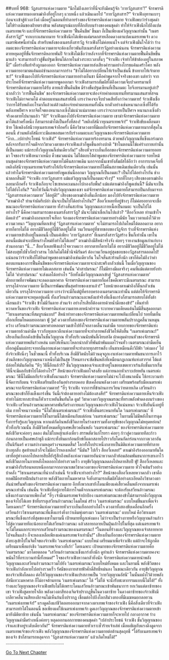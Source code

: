 ##บทที่ 968: วัฏสงสารแห่งความตาย
“นึกไม่ถึงเลยว่าที่นี่จะยังมีคนรู้จัก ‘กายวัฏสงสาร’!”
จักรพรรดิแห่งความตายมองตาเฒ่าอิงที่อยู่ไกลๆ แวบหนึ่ง แล้วเมินเฉยไป
“กายวัฏสงสาร?”
จ้าวเฟิงอุทานเบาๆ ก่อนจะเข้าสู่ห้วงภวังค์
เมื่อครู่ในตอนที่ทำลายร่างของจักรพรรดิแห่งความตาย จ้าวเฟิงพบว่าร่างชุดดำไม่ใช่ร่างเดิมของฝ่ายตรงข้าม
พลังสมบูรณ์แบบที่ลึกลับบนร่างของคนชุดดำ ทำให้จ้าวเฟิงนึกไปถึงแปดเนตรเทพเจ้า
และที่จักรพรรดิแห่งความตาย ‘ฟื้นคืนชีพ’ ขึ้นมา ก็เป็นเพียงแค่วิญญาณเท่านั้น
“เนตรสังสารวัฏ!”
จากเบาะแสมากมาย จ้าวเฟิงนึกได้เพียงแค่มรดกสายเลือดดวงตาแปดเนตรเทพเจ้า ดวงเนตรพิเศษนี้เท่านั้น
สำหรับพลังของเนตรสังสารวัฏ จ้าวเฟิงก็ไม่ค่อยแน่ใจ
แต่จ้าวเฟิงมั่นใจได้ว่า ร่างอมตะของจักรพรรดิแห่งความตายจะต้องเกี่ยวพันกับเนตรสังสารวัฏอย่างแน่นอน
จักรพรรดิแห่งความตายหยุดอยู่ที่ขั้นจักรพรรดิหลายพันปี จ้าวเฟิงไม่เชื่อว่าหลังจากที่จักรพรรดิแห่งความตายฟื้นคืนชีพขึ้นมาแล้ว จะสามารถก้าวสู่ขั้นปฐมเซียนได้ภายในช่วงระยะเวลาสั้นๆ
“จ้าวเฟิง เจ้าทำให้ข้าต้องอยู่ในสภาพนี้!”
เมื่อร่างที่แท้จริงถูกมองออก จักรพรรดิแห่งความตายส่งเสียงคำรามอย่างโกรธแค้นเศร้าโศก
พลังความตายอาฆาตแค้นแผ่ซ่านออกมาจากร่าง
“ข้าไม่ได้อยากเปลี่ยนให้เจ้าเป็นเช่นนี้ ข้าอยากให้เจ้าตายซะ!”
จ้าวเฟิงมองไปยังจักรพรรดิแห่งความตายอย่างเย็นชา นี่คือคำพูดจากใจจริงของเขา
แต่ทว่า จากประโยคที่จักรพรรดิแห่งความตายพูดออกมา จ้าวเฟิงสามารถสัมผัสได้ถึงความเจ็บปวดทรมานที่จักรพรรดิแห่งความตายได้รับ
ตายแล้วฟื้นคืนชีพ มีร่างขั้นปฐมเซียนที่เป็นอมตะ ไยจึงทรมานอยู่เล่า?
น่ากลัวว่า ‘การฟื้นคืนชีพ’ ของจักรพรรดิแห่งความตายจะต้องจ่ายค่าตอบแทนที่ทรมานแสนสาหัสจนจ้าวเฟิงไม่อาจคาดได้
ค่าตอบแทนแสนสาหัสนี้ เกรงว่าคงจะเจ็บปวดเสียยิ่งกว่าความตาย!
จ้าวเฟิงเชื่อว่าการได้รับพลังอะไรมาก็แล้วแต่ล้วนต้องจ่ายค่าตอบแทนทั้งนั้น
ยกตัวอย่างเช่นหนานกงเซิ่งที่ได้รับพลังเทพปีศาจ หากจิตใจของหนานกงเซิ่งไม่แน่วแน่มากพอ เกรงว่าจะกลายเป็นปีศาจ หนานกงเซิ่งตัวจริงคงตายไปนานแล้ว
“หึ!”
จ้าวเฟิงมองไปยังจักรพรรดิแห่งความตาย
เขาฆ่าจักรพรรดิแห่งความตายมาได้แล้วครั้งหนึ่ง ก็สามารถฆ่าได้เป็นครั้งที่สอง!
“เพลิงอัสนีวายุเนตรเทพเจ้า!”
จ้าวเฟิงขับเคลื่อนตาซ้าย ใช้เพลิงอัสนีวายุเนตรเทพเจ้าอีกครั้ง
นี่คือวิชาดวงตาที่มีผลกับจักรพรรดิแห่งความตายมากที่สุดในตอนนี้
ส่วนพลังอัสนีเทวะมีผลพอสมควรกับร่างอมตะและวิญญาณของจักรพรรดิแห่งความตาย
“อ๊าก...เปล่าประโยชน์ จ้าวเฟิง!”
จักรพรรดิแห่งความตายร้องทรมาน ด้วยพลังวิญญาณที่แข็งแกร่งมาก หลังจากรับการโจมตีจากวิชาดวงตาของจ้าวเฟิงแล้วก็พูดขึ้นอย่างปกติ
“ข้าในตอนนี้ใช่แค่ร่างกายเท่านั้นที่เป็นอมตะ แม้กระทั่งวิญญาณก็เช่นเดียวกัน!”
เสียงหัวเราะเย็นเยือกของจักรพรรดิแห่งความตายลอยมา
ใจของจ้าวเฟิงหนาวเหน็บ คิ้วขมวดแน่น ไม่ได้ตอบโต้คำพูดของจักรพรรดิแห่งความตาย
รอยไหม้บนชุดดำของจักรพรรดิแห่งความตายไม่คืนสภาพเดิม
นอกจากนั้นเขายังสัมผัสได้อีกว่า อาการบาดเจ็บที่เพลิงอัสนีวายุเนตรเทพเจ้าสร้างให้กับจักรพรรดิแห่งความตายก็ไม่คืนสภาพเดิมเช่นเดียวกัน
เช่นนั้นแล้วทำไมจักรพรรดิแห่งความตายยังพูดเช่นนี้ออกมา
วิญญาณก็เป็นอมตะ?
เป็นไปได้อย่างไรกัน ช่างน่าตลกสิ้นดี!
“จ้าวเฟิง กายวัฏสงสาร แม้แต่วิญญาณก็เป็นอมตะจริงๆ!”
จากที่ไกลๆ เสียงของตาเฒ่าอิงลอยมาอีกครั้ง
จ้าวเฟิงเกือบจะโซเซหกคะเมนลงไปกองกับพื้น!
แม้แต่ตาเฒ่าอิงก็พูดเช่นนี้?
นี่มันจะเป็นไปได้ยังไงกัน?
“ต่อให้วันนี้เจ้าดับวิญญาณของเขา แต่จักรพรรดิแห่งความตายก็สามารถปีนกลับมาจาก ‘วัฏสงสารแห่งความตาย’ ได้อยู่ดี!”
เสียงของตาเฒ่าอิงสั่นเล็กน้อย มองไปยังจักรพรรดิแห่งความตาย
“ตาเฒ่าอิง? ท่านจำผิดรึเปล่า มันจะเป็นไปได้อย่างไรกัน?”
สืออวี่เหลยที่อยู่ข้างๆ ก็ไม่ค่อยอยากจะเชื่อ ขณะมองจักรพรรดิแห่งความตาย ทั้งร่างสั่นสะท้าน
วิญญาณและกายเนื้อเป็นอมตะ จะเป็นไปได้อย่างไร?
นี่คือความสามารถของเนตรสังสารวัฏ? มันจะไม่น่าเชื่อเกินไปแล้ว?
“สืออวี่เหลย ท่านเข้าใจผิดแล้ว!”
ตาเฒ่าอิงถอนหายใจเฮือก จ้องมองจักรพรรดิแห่งความตายอย่างมีนัย ในแววตาแฝงไว้ด้วยความเวทนา
“วิญญาณที่ตกเข้าสู่ ‘วัฏสงสารแห่งความตาย’ จะไม่สามารถไปเกิดใหม่ได้ตลอดกาล อยากตายก็ตายไม่ได้ อยากมีชีวิตอยู่ก็มีชีวิตอยู่ไม่ได้ วนเวียนอยู่ที่ชายขอบของวัฏจักร ร่างที่จักรพรรดิแห่งความตายเข้าสิงอยู่ในตอนนี้ เป็นแค่เพียง ‘กายวัฏสงสาร’ ที่เนตรสังสารวัฏสร้าง ขึ้นก็เท่านั้น เขาในตอนนี้แม้แต่จะเปลี่ยนร่างใหม่ยังทำไม่ได้เลย!”
ตาเฒ่าอิงมีสีหน้าจริงจัง ค่อยๆ รายงานข้อมูลเก่าแก่บางส่วนออกมา
“นี่...”
สืออวี่เหลยฟังแล้วใจหวาดผวา
อยากตายก็ตายไม่ได้ อยากมีชีวิตอยู่ก็มีชีวิตอยู่ไม่ได้ ไม่สงบสุขไปชั่วกัลปาวสาน ไปเกิดไม่ได้ชั่วนิจนิรันดร์ ต้องวนเวียนอยู่สุดขอบของวัฏสงสารตลอดไป!
แน่นอนว่าจ้าวเฟิงก็ได้ยินคำพูดของตาเฒ่าอิงเช่นเดียวกัน ในใจสั่นสะท้านยิ่งนัก
เขาก็คิดไม่ถึงว่าค่าตอบแทนของการฟื้นคืนชีพของจักรพรรดิแห่งความตายจะน่าสะพรึงกลัวเช่นนี้
ในเมื่อวิญญาณของจักรพรรดิแห่งความตายไม่แตกสลาย เช่นนั้น ‘คำสาปมรณะ’ ก็ไม่มีทางมีผลจริงๆ
คนที่แม้แต่ตายยังทำไม่ได้ ‘คำสาปมรณะ’ จะส่งผลได้อย่างไร
“อีกทั้งเมื่อวิญญาณตกเข้าสู่ ‘วัฏสงสารแห่งความตาย’ ศักยภาพที่อาจพัฒนาจะลดลงมหาศาล จักรพรรดิแห่งความตายก็แค่โชคดีเพราะมีเนตรมรณะ สามารถบรรลุได้จากความตาย นี่เป็นการพัฒนาขั้นสุดท้ายของเขาแล้ว!”
ใบหน้าของตาเฒ่าอิงก็ตื่นกลัวเช่นเดียวกัน บรรลุได้จากความตาย เกรงว่าจะมีก็แต่ผู้ที่ครอบครองเนตรมรณะเท่านั้น
แต่ต่อให้จักรพรรดิแห่งความตายจะหยุดอยู่แค่นี้ ทั้งเสวียนอ้าวมรณะและพลังแท้จริงที่แข็งแกร่งก็สามารถสยบได้ทั้งต้าเฉียนแล้ว
“จ้าวเฟิง ข้าไม่มีวันตาย ส่วนเจ้า อย่างไรเสียก็ต้องตายด้วยน้ำมือของข้า!”
เห็นท่าทีหวาดหวั่นของจ้าวเฟิง จักรพรรดิแห่งความตายเงยหน้าคำราม ระบายความเคียดแค้นไม่มีสิ้นสุดออกมา
“วิชาเนตรมรณะที่สมบูรณ์แบบ!”
สีหน้าท่าทางของจักรพรรดิแห่งความตายพลันเปลี่ยนไป รอยยิ้มเย็นเยือกเหี้ยมโหดเผยออกมา
ฟู่ วู้ม!
ดวงตาทั้งสองของจักรพรรดิแห่งความตายพลันปรากฏคลื่นวนหมุนคว้าง เสวียนอ้าวมรณะมหาศาลหลอมรวมเข้าไปยังใจกลางคลื่นวนดำมืด
รอบกายของจักรพรรดิแห่งความตายล้วนดำมืด ราวกับหุบเหวลึกแห่งความตายที่จะทำลายพลังชีวิตให้ดับสิ้น
“เนตรเพ่งมรณะ!”
เสียงเย็นเยือกดังเข้าขึ้นในชั้นวิญญาณ ทั่วทั้งบริเวณนับพันลี้เงียบสงัด
ผ้าคลุมดำบนหัวของจักรพรรดิแห่งความตายพลันร่วงหล่น เผยให้เห็นกะโหลกน่ากลัวที่พันผ้าพันแผลไว้จนทั่ว เนตรมรณะดำมืดเย็นเยือกคู่นั้นแผ่กระจายกลิ่นอายแห่งความตายที่จะทำลายทุกสรรพสิ่ง เย็นชาเหมือนดั่งวิถีฟ้า ‘เพ่งมอง’ ไปยังจ้าวเฟิงนิ่งๆ
ในชั่วขณะนี้ ทั่วทั้งบริเวณ
สิ่งมีชีวิตนับไม่ถ้วนดุจถูกเงาแห่งความตายพันธนาการเอาไว้ ส่วนลึกของวิญญาณหนาวเหน็บไม่เป็นสุข ไร้หนทางจะขัดขืนพลังที่เหมือนกฎเกณฑ์แห่งสวรรค์ ได้แต่ปล่อยให้มันกัดกิน
“หึๆ วิธีนี้อีกแล้วรึ? ชั้นวิญญาณของเจ้าและข้าอยู่ในขอบเขตเทวาเร้นลับชั้นแรกเริ่ม วิธีนี้จะมีผลกับข้าไปได้อย่างไร?”
สีหน้าของจ้าวเฟิงตกใจสงสัย แต่ภายนอกหัวเราะเย้ยหยัน
เนตรเพ่งมรณะ วิธีนี้ไม่มีผลกับจ้าวเฟิงตั้งนานแล้ว
จักรพรรดิแห่งความตายไม่น่าจะโง่ถึงขนาดนั้น ใช้กระบวนท่านี้จัดการกับตน
จ้าวเฟิงเตรียมป้องกันอย่างรอบคอบ ขับเคลื่อนพลังดวงตา เตรียมพร้อมรับมือเนตรเพ่งมรณะจากจักรพรรดิแห่งความตาย!
“ฮี่ๆ จ้าวเฟิง จากการที่ข้าผ่านการเวียนว่ายตายเกิด เสวียนอ้าวมรณะของข้าก็ยิ่งแข็งแกร่งขึ้น วันนี้เจ้าต้องตายอย่างไม่ต้องสงสัย!”
จักรพรรดิแห่งความตายเห็นจ้าวเฟิงทำท่าไม่สะทกสะท้านก็หัวเราะหยันขึ้นทันใด
ตูม!
วิชาดวงตาวิญญาณมรณะที่ทรงพลังฟาดลงบนร่างของจ้าวเฟิง
เสวียนอ้าวมรณะมหาศาลพันรัดร่างกายและวิญญาณของจ้าวเฟิงไว้แน่นหนา
จ้าวเฟิงยืนนิ่งอยู่ที่เดิม กายใจหนาวเหน็บ
“นี่ไม่ใช่เนตรเพ่งมรณะ!”
จ้าวเฟิงตื่นตระหนกทันใด ‘เนตรเพ่งมรณะ’ ที่จักรพรรดิแห่งความตายใช้ในยามนี้ไม่เหมือนกับแต่ก่อน
‘เนตรเพ่งมรณะ’ ในยามนี้ไม่มีพลังในการฉุดรั้งการรับรู้และวิญญาณ
หากแต่กัดกินพลังชีวิตภายในร่างเขารวมทั้งอายุขัยของวิญญาณไม่หยุดหย่อน!
ทั่วทั้งบริเวณนั้น สิ่งมีชีวิตทั้งหมดที่ถูกเศษเสี้ยวคลื่นพลัง ‘เนตรเพ่งมรณะ’ ของจักรพรรดิแห่งความตาย พลังชีวิตจะค่อยๆ ลดลง
ต้นไม้ใบหญ้าแห้งเหี่ยว สรรพสัตว์แก่โรยรา ค่อยๆ ก้าวสู่ความตายทีละก้าว ก่อนกลายเป็นเศษเถ้าธุลี
แม้กระทั่งหินผาก้อนยักษ์ก็แตกสลายไปราวกับโดนกัดกร่อนจากกาลเวลาอันเป็นนิรันดร์ ความสง่างามหลุดร่วงจนหมดสิ้น!
โลกทั้งใบประหนึ่งกลายเป็นมิติแห่งความตายที่ทำลายล้างทุกสิ่ง
สุดท้ายแล้วก็จะไม่มีอะไรหลงเหลือ!
“นี่มัน? ไปเร็ว สืออวี่เหลย!”
ตาเฒ่าอิงร้องออกมาทันใด เขาที่อยู่ห่างออกไปหลายสิบลี้ยังรู้สึกถึงพลังเเห่งความตายอันน่าหวาดกลัวห้อมล้อมพันธนาการเขาเอาไว้ พลังชีวิตภายในกายหลั่งไหลออกไปอย่างรวดเร็ว อายุขัยวิญญาณลดลงไปหลายสิบปี
ฟู่!
สืออวี่เหลยและตาเฒ่าอิงรีบร้อนหลบหนีออกมาจากอาณาเขตวิชาดวงตาของจักรพรรดิแห่งความตาย หัวใจเต้นรัวอย่างบ้าคลั่ง
“วิชาเนตรมรณะที่น่ากลัวเช่นนี้ จ้าวเฟิงจะทำอย่างไร?”
สีหน้าของสืออวี่เหลยหวาดกลัว เขาคือยอดฝีมือสายฝึกฝนร่างกาย พลังชีวิตภายในมหาศาล จึงยิ่งสามารถสัมผัสได้อย่างละเอียดถึงวิชาดวงตาอันน่าพรั่นพรึงของจักรพรรดิแห่งความตาย
อีกทั้งพวกเขายังโดนเพียงแค่เสี้ยวคลื่นพลังจากเนตรเพ่งมรณะเท่านั้น
เช่นนั้น จ้าวเฟิงที่อยู่ภายใต้การโจมตีจากเนตรเพ่งมรณะ จะต้องรับเสวียนอ้าวมรณะแข็งแกร่งมากมายเพียงใด!
“ฮี่ๆ เจ้ามีเนตรเทพเจ้าปกป้อง เนตรเพ่งมรณะของข้าไม่สามารถดึงวิญญาณของเจ้าไปได้เลย ข้าที่บรรลุเสวียนอ้าวมรณะโฉมใหม่ สร้าง ‘เนตรเพ่งมรณะ’ แบบใหม่ขึ้นมาเพื่อเจ้าโดยเฉพาะ!”
จักรพรรดิแห่งความตายหัวเราะเย็นเยือกอย่างได้ใจ ดวงตาทั้งสองขับเคลื่อนอีกครั้ง เสวียนอ้าววิชาเนตรมรณะที่แข็งแกร่งยิ่งกว่าเดิมพุ่งตรงมา
‘เนตรเพ่งมรณะ’ แบบใหม่ คือวิชาเนตรมรณะที่แข็งแกร่งที่สุดของเขาในยามนี้
เป้าหมายที่ถูกเพ่งมอง ไม่ว่าจะเป็นร่างกายหรือวิญญาณล้วนก้าวไปสู่ความตายทีละน้อยภายใต้เสวียนอ้าวมรณะ แล้วสลายกลายเป็นฝุ่นเถ้าไปในที่สุด
แต่เนตรเทพเจ้าจะไม่โดนผลกระทบจากเสวียนอ้าวมรณะของเนตรมรณะ!
“ในตอนที่ร่างและวิญญาณของเจ้าสลายหายไปจนสิ้นแล้ว ก็จะหลงเหลือเพียงแค่เนตรเทพเจ้าเท่านั้น!”
เสียงเย็นเยือกของจักรพรรดิแห่งความตาย ดังทะลุเข้าไปในจิตใจของจ้าวเฟิง
‘เนตรเพ่งมรณะ’ แบบใหม่ เตรียมมาเพื่อจ้าวเฟิง แต่ถ้าจะให้ถูกคือเตรียมมาเพื่อแย่งชิง ‘เนตรเทพเจ้าดวงที่เก้า’ โดยเฉพาะ
เป้าหมายของจักรพรรดิแห่งความตายคือ ‘เนตรมรณะ’ มาโดยตลอด
“เสวียนอ้าวมรณะแข็งแกร่งยิ่งนัก ดูท่าแล้ว จักรพรรดิแห่งความตายคงจะพนันไว้ที่กระบวนท่านี้ทั้งหมด!”
ใจของจ้าวเฟิงหวาดกลัวยิ่งนัก
จักรพรรดิแห่งความตายนำพลังวิญญาณและเสวียนอ้าวมรณะรวมไปยัง ‘เนตรเพ่งมรณะ’แบบใหม่ทั้งหมด
และในยามนี้ พลังชีวิตของจ้าวเฟิงกำลังหายไปอย่างรวดเร็ว รัศมีของกายสายฟ้าศักดิ์สิทธิ์หม่นลง
ในขณะเดียวกัน อายุขัยวิญญาณของจ้าวเฟิงก็ลดลง
ต่อให้วิญญาณของจ้าวเฟิงแปรสภาพเป็น ‘กายวิญญาณอัสนี’ ในนั้นแฝงไว้ด้วยพลังอัสนีเทวะมหาศาล ก็ไม่อาจต้านทาน ‘เนตรเพ่งมรณะ’ ได้
“ไม่ได้ จะนั่งรับชะตากรรมแบบนี้ไม่ได้!”
ทั้งร่างและวิญญาณของจ้าวเฟิงขยับไม่ได้เพราะโดนเสวียนอ้าวมรณะเข้าพันธนาการ
ยกเว้นแต่ตาซ้ายของเขา
จ้าวเฟิงสูดหายใจลึก พลังดวงตาสีทองเจิดจ้าปรากฏขึ้นในดวงตาซ้าย
ในดวงตาซ้ายของจ้าวเฟิงมีเกลียวคลื่นวนสีทองลึกจนไม่เห็นก้นบึ้งปรากฏ เชื่อมต่อไปถึงโลกสีม่วงทองที่มีเมฆหมอกลอยวน
“เนตรเพ่งเทพเจ้า!”
แรงดูดถึงแก่ชีวิตลอยออกมาจากดวงตาเทพเจ้าของจ้าวเฟิง
นี่คือสิ่งเดียวที่จ้าวเฟิงสามารถทำได้ในตอนนี้
ขอเพียงแค่ใช้เนตรเพ่งเทพเจ้า ดูดเอาวิญญาณของจักรพรรดิแห่งความตายเข้ามายังมิติตาซ้าย
เช่นนั้น ‘เนตรเพ่งมรณะ’ ของจักรพรรดิแห่งความตายก็จะหายไป
กลางอากาศ ร่างวิญญาณดำมืดร่างหนึ่งค่อยๆ หลุดออกนอกกายของคนชุดดำ
“เปล่าประโยชน์ จ้าวเฟิง ชั้นวิญญาณของเจ้าและข้าอยู่ระดับเดียวกัน!”
จักรพรรดิแห่งความตายหัวเราะชั่วร้ายเจ้าเล่ห์
เมื่อเผชิญกับแรงดึงดูดจากเนตรเทพเจ้าของจ้าวเฟิง พลังวิญญาณของจักรพรรดิแห่งความตายต่อต้านสุดฤทธิ์
“ได้รับเนตรเทพเจ้าของเจ้า ข้าก็สามารถหลุดจาก ‘วัฏสงสารแห่งความตาย’ แล้วเกิดใหม่ได้!”
……………………………………….


[Go To Next Chapter]( ./206.md)